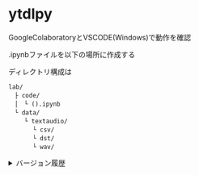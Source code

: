 # ytdlpy
GoogleColaboratoryとVSCODE(Windows)で動作を確認

.ipynbファイルを以下の場所に作成する

ディレクトリ構成は
```
lab/
　├ code/
　│　└ ().ipynb
　└ data/
　 　└ textaudio/
    　 └ csv/
    　 └ dst/
    　 └ wav/
```

<details>

<summary>バージョン履歴</summary>

> ver 0.0.1 2023/04/05 字幕ダウンロード ~ 分割した音声の確認
> 
> ver 0.0.2 2023/04/14 動画と音声を最高品質でダウンロードできるYTDL()
> 
> ver 0.0.3 2023/04/15 GoogleCloud Speech-to-Textで音声のタイムスタンプを取得できるgc_stt_getword_timestamp(f_path,voice_file_pathを追加)
> 
> ver 0.0.4 2023/04/17 gc_stt_getword_timestamp(f_path,v_id,x,voice_file_path='sample.wav')で最大音量を追記
>
> ver 0.0.5 2023/04/17 addWordtoDF(df_txt,word,pos),lookup_word(timestamp)を追加。TimestampDF(f_path,df_csv,i)でCSVに記録された音声一覧から動画を選択して単語と品詞の取得、データフレームへの書き込みを行える。wav_show()に引数viewを追加(音声のグラフ出力が不要な場合Falseとする)。
> 
> ver 0.0.6 2023/04/20 nltk_df_txt(df_txts),split_space(df)を追加。
>
> ver 0.0.7 2023/04/22 set_trialLSTM()を追加。
>
> ver 0.0.8 2023/04/22 testmodel()を追加。
> 
> ver 0.0.9 2023/04/24 ytdlpy.modelをモデル管理、学習、テスト用に分離
>
> ver 0.0.10 2023/05/22 modelにw2v(linear)を追加
>
> ver 0.0.11 2023/06/08 nn.Embeddingでベクトル化して入力した文に対する最大音量単語の品詞を返すモデルをnnemblstm.pyに分離
> 
> ver 0.0.12 2023/06/15 ytdlpy.ytdlpyに集約。データのパスを変更
> 
> ver 0.0.13 2023/06/16 crcsv,plotvol,plotwavを追加
> 
> ver 0.0.14 2023/06/16 viewdist,checkdistover_count,checkdistoverを追加
> 
> ver 0.0.15 2023/07/02 f_pathをglobalに設定

</details>
